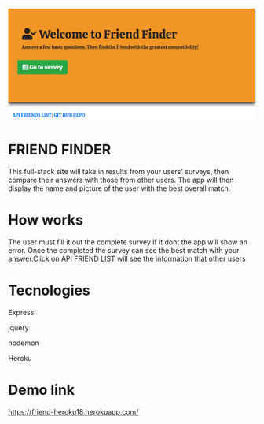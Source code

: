 
![friend ](friendfinder.png)



# FRIEND FINDER

This full-stack site will take in results from your users' surveys, then compare their answers with those from other users. The app will then display the name and picture of the user with the best overall match.

# How works
The user must fill it out the complete survey if it dont the app will show an error.
Once the completed the survey can see the best match with your answer.Click on API FRIEND LIST will see the information that other users 

# Tecnologies

Express

jquery

nodemon

Heroku

# Demo link
https://friend-heroku18.herokuapp.com/
